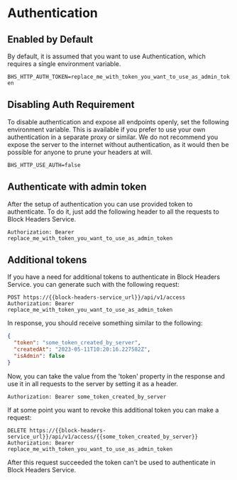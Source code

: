 # Authentication

## Enabled by Default

By default, it is assumed that you want to use Authentication, which requires a single environment variable.

`BHS_HTTP_AUTH_TOKEN=replace_me_with_token_you_want_to_use_as_admin_token`

## Disabling Auth Requirement

To disable authentication and expose all endpoints openly, set the following environment variable.
This is available if you prefer to use your own authentication in a separate proxy or similar.
We do not recommend you expose the server to the internet without authentication,
as it would then be possible for anyone to prune your headers at will.

`BHS_HTTP_USE_AUTH=false`

## Authenticate with admin token

After the setup of authentication you can use provided token to authenticate.
To do it, just add the following header to all the requests to Block Headers Service.
```
Authorization: Bearer replace_me_with_token_you_want_to_use_as_admin_token
```

## Additional tokens

If you have a need for additional tokens to authenticate in Block Headers Service.
you can generate such with the following request:
```http request
POST https://{{block-headers-service_url}}/api/v1/access
Authorization: Bearer replace_me_with_token_you_want_to_use_as_admin_token
```
In response, you should receive something similar to the following:
```json
{
  "token": "some_token_created_by_server",
  "createdAt": "2023-05-11T10:20:16.227582Z",
  "isAdmin": false
}
```
Now, you can take the value from the 'token' property in the response and use it in all requests to the server by setting it as a header.
```http header
Authorization: Bearer some_token_created_by_server
```

If at some point you want to revoke this additional token you can make a request:
```http request
DELETE https://{{block-headers-service_url}}/api/v1/access/{{some_token_created_by_server}}
Authorization: Bearer replace_me_with_token_you_want_to_use_as_admin_token
```
After this request succeeded the token can't be used to authenticate in Block Headers Service.
